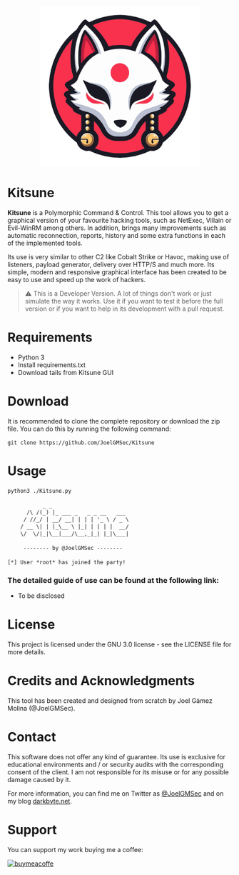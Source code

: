 <p align="center"><img width=360 alt="HTTP-Shell" src="https://github.com/JoelGMSec/Kitsune/blob/main/themes/images/Kitsune.png"></p>

# Kitsune
**Kitsune** is a Polymorphic Command & Control. This tool allows you to get a graphical version of your favourite hacking tools, such as NetExec, Villain or Evil-WinRM among others. In addition, brings many improvements such as automatic reconnection, reports, history and some extra functions in each of the implemented tools.

Its use is very similar to other C2 like Cobalt Strike or Havoc, making use of listeners, payload generator, delivery over HTTP/S and much more. Its simple, modern and responsive graphical interface has been created to be easy to use and speed up the work of hackers.

> :warning: This is a Developer Version. A lot of things don't work or just simulate the way it works. Use it if you want to test it before the full version or if you want to help in its development with a pull request.


# Requirements
- Python 3
- Install requirements.txt
- Download tails from Kitsune GUI


# Download
It is recommended to clone the complete repository or download the zip file.
You can do this by running the following command:
```
git clone https://github.com/JoelGMSec/Kitsune
```


# Usage
```
python3 ./Kitsune.py

           _ _                                                                                  
      /\ /(_) |_ ___ _   _ _ __   ___                                                           
     / //_/ | __/ __| | | | '_ \ / _ \                                                          
    / __ \| | |_\__ \ |_| | | | |  __/                                                          
    \/  \/|_|\__|___/\__,_|_| |_|\___|                                                          
                                         
     -------- by @JoelGMSec --------

[*] User *root* has joined the party!

```

### The detailed guide of use can be found at the following link:
 - To be disclosed


# License
This project is licensed under the GNU 3.0 license - see the LICENSE file for more details.


# Credits and Acknowledgments
This tool has been created and designed from scratch by Joel Gámez Molina (@JoelGMSec).


# Contact
This software does not offer any kind of guarantee. Its use is exclusive for educational environments and / or security audits with the corresponding consent of the client. I am not responsible for its misuse or for any possible damage caused by it.

For more information, you can find me on Twitter as [@JoelGMSec](https://twitter.com/JoelGMSec) and on my blog [darkbyte.net](https://darkbyte.net).


# Support
You can support my work buying me a coffee:

[<img width=250 alt="buymeacoffe" src="https://cdn.buymeacoffee.com/buttons/v2/default-blue.png">](https://www.buymeacoffee.com/joelgmsec)

